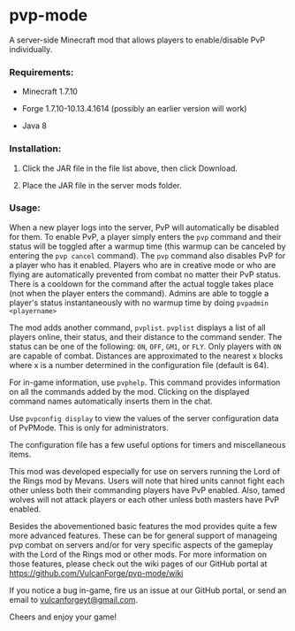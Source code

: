 # pvp-mode
A server-side Minecraft mod that allows players to enable/disable PvP individually.

### Requirements:

* Minecraft 1.7.10

* Forge 1.7.10-10.13.4.1614 (possibly an earlier version will work)

* Java 8

### Installation:

1. Click the JAR file in the file list above, then click Download.

2. Place the JAR file in the server mods folder.

### Usage:

When a new player logs into the server, PvP will automatically be disabled for them. To enable PvP, a player simply enters the `pvp`
command and their status will be toggled after a warmup time (this warmup can be canceled by entering the `pvp cancel` command).
The `pvp` command also disables PvP for a player who has it enabled.
Players who are in creative mode or who are flying are automatically prevented from combat no matter their PvP status.
There is a cooldown for the command after the actual toggle takes place (not when the player enters the command).
Admins are able to toggle a player's status instantaneously with no warmup time by doing `pvpadmin <playername>`

The mod adds another command, `pvplist`. `pvplist` displays a list of all players online, their status, and their distance to the
command sender. The status can be one of the following: `ON`, `OFF`, `GM1`, or `FLY`. Only players with `ON` are capable of combat.
Distances are approximated to the nearest x blocks where x is a number determined in the configuration file (default is 64).

For in-game information, use `pvphelp`. This command provides information on all the commands added by the mod. Clicking on the displayed command names automatically inserts them in the chat.

Use `pvpconfig display` to view the values of the server configuration data of PvPMode. This is only for administrators.

The configuration file has a few useful options for timers and miscellaneous items.

This mod was developed especially for use on servers running the Lord of the Rings mod by Mevans. Users will note that hired units cannot fight each other unless both their commanding players have PvP enabled. Also, tamed wolves will not attack players or each other unless both masters have PvP enabled.

Besides the abovementioned basic features the mod provides quite a few more advanced features. These can be for general support of manageing pvp combat on servers and/or for very specific aspects of the gameplay with the Lord of the Rings mod or other mods.
For more information on those features, please check out the wiki pages of our GitHub portal at https://github.com/VulcanForge/pvp-mode/wiki

If you notice a bug in-game, fire us an issue at our GitHub portal, or send an email to vulcanforgeyt@gmail.com.

Cheers and enjoy your game!
